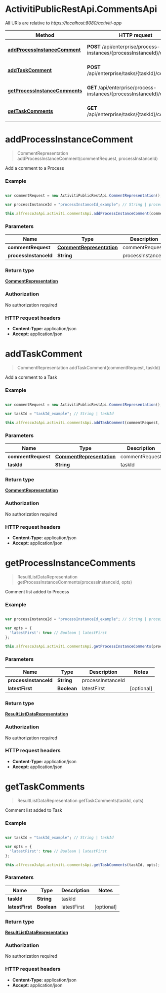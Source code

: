 # ActivitiPublicRestApi.CommentsApi

All URIs are relative to *https://localhost:8080/activiti-app*

Method | HTTP request | Description
------------- | ------------- | -------------
[**addProcessInstanceComment**](CommentsApi.md#addProcessInstanceComment) | **POST** /api/enterprise/process-instances/{processInstanceId}/comments | Add a comment to a Process
[**addTaskComment**](CommentsApi.md#addTaskComment) | **POST** /api/enterprise/tasks/{taskId}/comments | Add a comment to a Task
[**getProcessInstanceComments**](CommentsApi.md#getProcessInstanceComments) | **GET** /api/enterprise/process-instances/{processInstanceId}/comments | Comment list added to Process
[**getTaskComments**](CommentsApi.md#getTaskComments) | **GET** /api/enterprise/tasks/{taskId}/comments | Comment list added to Task


<a name="addProcessInstanceComment"></a>
# **addProcessInstanceComment**
> CommentRepresentation addProcessInstanceComment(commentRequest, processInstanceId)

Add a comment to a Process

### Example
```javascript

var commentRequest = new ActivitiPublicRestApi.CommentRepresentation(); // CommentRepresentation | commentRequest

var processInstanceId = "processInstanceId_example"; // String | processInstanceId

this.alfrescoJsApi.activiti.commentsApi.addProcessInstanceComment(commentRequest, processInstanceId);
```

### Parameters

Name | Type | Description  | Notes
------------- | ------------- | ------------- | -------------
 **commentRequest** | [**CommentRepresentation**](CommentRepresentation.md)| commentRequest | 
 **processInstanceId** | **String**| processInstanceId | 

### Return type

[**CommentRepresentation**](CommentRepresentation.md)

### Authorization

No authorization required

### HTTP request headers

 - **Content-Type**: application/json
 - **Accept**: application/json

<a name="addTaskComment"></a>
# **addTaskComment**
> CommentRepresentation addTaskComment(commentRequest, taskId)

Add a comment to a Task

### Example
```javascript

var commentRequest = new ActivitiPublicRestApi.CommentRepresentation(); // CommentRepresentation | commentRequest

var taskId = "taskId_example"; // String | taskId

this.alfrescoJsApi.activiti.commentsApi.addTaskComment(commentRequest, taskId);
```

### Parameters

Name | Type | Description  | Notes
------------- | ------------- | ------------- | -------------
 **commentRequest** | [**CommentRepresentation**](CommentRepresentation.md)| commentRequest | 
 **taskId** | **String**| taskId | 

### Return type

[**CommentRepresentation**](CommentRepresentation.md)

### Authorization

No authorization required

### HTTP request headers

 - **Content-Type**: application/json
 - **Accept**: application/json

<a name="getProcessInstanceComments"></a>
# **getProcessInstanceComments**
> ResultListDataRepresentation getProcessInstanceComments(processInstanceId, opts)

Comment list added to Process

### Example
```javascript

var processInstanceId = "processInstanceId_example"; // String | processInstanceId

var opts = { 
  'latestFirst': true // Boolean | latestFirst
};

this.alfrescoJsApi.activiti.commentsApi.getProcessInstanceComments(processInstanceId, opts);
```

### Parameters

Name | Type | Description  | Notes
------------- | ------------- | ------------- | -------------
 **processInstanceId** | **String**| processInstanceId | 
 **latestFirst** | **Boolean**| latestFirst | [optional] 

### Return type

[**ResultListDataRepresentation**](ResultListDataRepresentation.md)

### Authorization

No authorization required

### HTTP request headers

 - **Content-Type**: application/json
 - **Accept**: application/json

<a name="getTaskComments"></a>
# **getTaskComments**
> ResultListDataRepresentation getTaskComments(taskId, opts)

Comment list added to Task

### Example
```javascript

var taskId = "taskId_example"; // String | taskId

var opts = { 
  'latestFirst': true // Boolean | latestFirst
};

this.alfrescoJsApi.activiti.commentsApi.getTaskComments(taskId, opts);
```

### Parameters

Name | Type | Description  | Notes
------------- | ------------- | ------------- | -------------
 **taskId** | **String**| taskId | 
 **latestFirst** | **Boolean**| latestFirst | [optional] 

### Return type

[**ResultListDataRepresentation**](ResultListDataRepresentation.md)

### Authorization

No authorization required

### HTTP request headers

 - **Content-Type**: application/json
 - **Accept**: application/json

